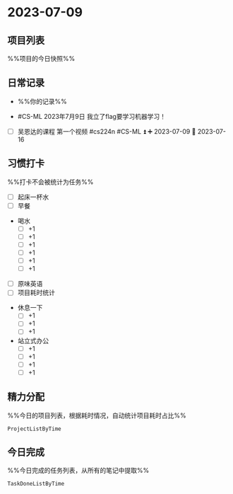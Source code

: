 # 2023-07-09

## 项目列表
%%项目的今日快照%%

## 日常记录
- %%你的记录%%

- #CS-ML 2023年7月9日 我立了flag要学习机器学习！
- [ ] 吴恩达的课程 第一个视频   #cs224n  #CS-ML ⏫ ➕ 2023-07-09 📅 2023-07-16


## 习惯打卡
%%打卡不会被统计为任务%%
- [ ] 起床一杯水
- [ ] 早餐
-  喝水
	- [ ] +1
	- [ ] +1
	- [ ] +1
	- [ ] +1
	- [ ] +1
	- [ ] +1
- [ ] 原味英语
- [ ] 项目耗时统计
- 休息一下
	- [ ] +1
	- [ ] +1
	- [ ] +1
- 站立式办公
	- [ ] +1
	- [ ] +1
	- [ ] +1
	- [ ] +1
	
## 精力分配
%%今日的项目列表，根据耗时情况，自动统计项目耗时占比%%
```periodic-para
ProjectListByTime
```

## 今日完成
%%今日完成的任务列表，从所有的笔记中提取%%
```periodic-para
TaskDoneListByTime
```
